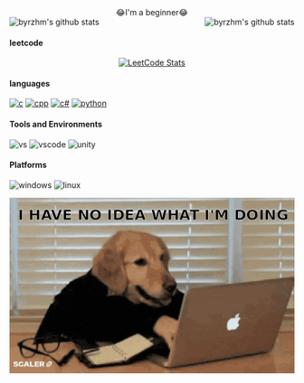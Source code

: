 <div id="title" align=center>
    😂I'm a beginner😂
</div>

<div style="display: flex; justify-content: space-between;">
    <img src="https://github-readme-stats.vercel.app/api?username=byrzhm&show_icons=true&theme=radical&include_all_commits=true" alt="byrzhm's github stats"/>
    <img src="https://github-readme-stats.vercel.app/api/top-langs/?username=byrzhm&theme=radical&layout=compact" alt="byrzhm's github stats"/>
</div>

#### leetcode

<div align=center>

[![LeetCode Stats](https://leetcard.jacoblin.cool/lao-tu-lu?theme=wtf&font=Zen%20Loop&ext=heatmap&site=cn)](https://leetcode.cn/u/lao-tu-lu/)

</div>

#### languages

[![c](https://img.shields.io/badge/C-A8B9CC?logo=c&logoColor=fff)](https://en.cppreference.com/w/c/language)
[![cpp](https://img.shields.io/badge/C++-00599C?logo=cplusplus&logoColor=fff)](https://en.cppreference.com/w/)
[![c#](https://img.shields.io/badge/C%23-512BD4?logo=csharp&logoColor=fff)](https://learn.microsoft.com/en-us/dotnet/csharp/)
[![python](https://img.shields.io/badge/python-3776AB?logo=python&logoColor=fff)](https://docs.python.org/3/)

#### Tools and Environments

![vs](https://img.shields.io/badge/VS-5C2D91?logo=Visual-Studio&logoColor=fff)
![vscode](https://img.shields.io/badge/VSCode-007ACC?logo=Visual-Studio&logoColor=fff)
![unity](https://img.shields.io/badge/Unity-000000?logo=unity&logoColor=fff)

#### Platforms

![windows](https://img.shields.io/badge/Windows_11-0078D4?logo=windows&logoColor=fff)
![linux](https://img.shields.io/badge/Linux-FCC624?logo=Linux&logoColor=fff)

![gif](assets/dog.gif)
